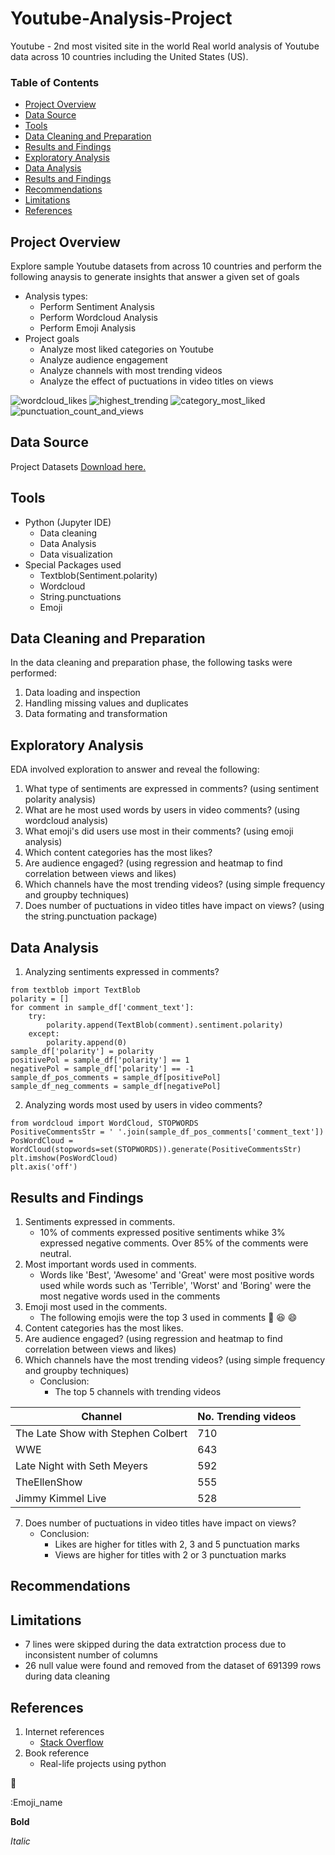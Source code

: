 # Youtube-Analysis-Project
Youtube - 2nd most visited site in the world
Real world analysis of Youtube data across 10 countries including the United States (US).

### Table of Contents
- [Project Overview](#project-overview)
- [Data Source](#data-source)
- [Tools](#tools)
- [Data Cleaning and Preparation](#data-cleaning-and-preparation)
- [Results and Findings](#results-and-findings)
- [Exploratory Analysis](#exploratory-analysis)
- [Data Analysis](#data-analysis)
- [Results and Findings](#results-and-findings)
- [Recommendations](#recommendations)
- [Limitations](#limitations)
- [References](#references)

## Project Overview
Explore sample Youtube datasets from across 10 countries and perform the following anaysis to generate insights that answer a given set of goals
- Analysis types:
  - Perform Sentiment Analysis
  - Perform Wordcloud Analysis
  - Perform Emoji Analysis
- Project goals
  - Analyze most liked categories on Youtube
  - Analyze audience engagement
  - Analyze channels with most trending videos
  - Analyze the effect of puctuations in video titles on views

![wordcloud_likes](https://github.com/AbuTaoheed/Youtube-Analysis/assets/159118239/2dc5445f-de88-43db-9fd6-7de2807f207b)
![highest_trending](https://github.com/AbuTaoheed/Youtube-Analysis/assets/159118239/08250587-f406-4aee-96d9-5e94dd12a5af)
![category_most_liked](https://github.com/AbuTaoheed/Youtube-Analysis/assets/159118239/740cb08e-9531-4ce7-acb0-bc2af162c911)
![punctuation_count_and_views](https://github.com/AbuTaoheed/Youtube-Analysis/assets/159118239/86829c5c-3477-474b-8d97-a6884a4d4fe7)

## Data Source
Project Datasets [Download here.](https://drive.google.com/drive/folders/1makDwgfKzmqOSikEnOLkmMskT3609dAo?usp=share_link)

## Tools 
- Python (Jupyter IDE)
  - Data cleaning
  - Data Analysis
  - Data visualization
- Special Packages used
  - Textblob(Sentiment.polarity)
  - Wordcloud
  - String.punctuations
  - Emoji

## Data Cleaning and Preparation
In the data cleaning and preparation phase, the following tasks were performed:
1. Data loading and inspection
2. Handling missing values and duplicates
3. Data formating and transformation

## Exploratory Analysis 
EDA involved exploration to answer and reveal the following:
1. What type of sentiments are expressed in comments? (using sentiment polarity analysis)
2. What are he most used words by users in video comments? (using wordcloud analysis)
3. What emoji's did users use most in their comments? (using emoji analysis)
4. Which content categories has the most likes?
5. Are audience engaged? (using regression and heatmap to find correlation between views and likes)
6. Which channels have the most trending videos? (using simple frequency and groupby techniques)
7. Does number of puctuations in video titles have impact on views? (using the string.punctuation package)

## Data Analysis
1. Analyzing sentiments expressed in comments?
```
from textblob import TextBlob
polarity = []
for comment in sample_df['comment_text']:
    try:
        polarity.append(TextBlob(comment).sentiment.polarity)
    except:
        polarity.append(0)
sample_df['polarity'] = polarity
positivePol = sample_df['polarity'] == 1
negativePol = sample_df['polarity'] == -1
sample_df_pos_comments = sample_df[positivePol]
sample_df_neg_comments = sample_df[negativePol]
```

2. Analyzing words most used by users in video comments?
```
from wordcloud import WordCloud, STOPWORDS
PositiveCommentsStr = ' '.join(sample_df_pos_comments['comment_text'])
PosWordCloud = WordCloud(stopwords=set(STOPWORDS)).generate(PositiveCommentsStr)
plt.imshow(PosWordCloud)
plt.axis('off')
```

## Results and Findings
1. Sentiments expressed in comments.
   - 10% of comments expressed positive sentiments whike 3% expressed negative comments. Over 85% of the comments were neutral.
2. Most important words used in comments.
   - Words like 'Best', 'Awesome' and 'Great' were most positive words used while words such as 'Terrible', 'Worst' and 'Boring' were the most negative words used in the comments
3. Emoji most used in the comments.
   - The following emojis were the top 3 used in comments 🤣 😆 😄
4. Content categories has the most likes.
6. Are audience engaged? (using regression and heatmap to find correlation between views and likes)
7. Which channels have the most trending videos? (using simple frequency and groupby techniques)
   - Conclusion:
     - The top 5 channels with trending videos
       
|Channel|No. Trending videos|
|-------|-------------------|
|The Late Show with Stephen Colbert|710|
|WWE|643|
|Late Night with Seth Meyers|592|
|TheEllenShow|555|
|Jimmy Kimmel Live|528|

7. Does number of puctuations in video titles have impact on views?
   - Conclusion:
     - Likes are higher for titles with 2, 3 and 5 punctuation marks
     - Views are higher for titles with 2 or 3 punctuation marks

## Recommendations

## Limitations
- 7 lines were skipped during the data extratction process due to inconsistent number of columns
- 26 null value were found and removed from the dataset of 691399 rows during data cleaning

## References 
1. Internet references
   - [Stack Overflow](somelink.com)
2. Book reference
   - Real-life projects using python

🍎

:Emoji_name

**Bold**

*Italic*
